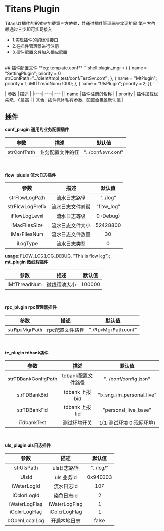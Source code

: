 # Titans Plugin

Titans以插件的形式来加载第三方依赖，并通过插件管理器来实现扩展
第三方依赖通过三步即可实现接入
- 1.实现插件的的标准接口
- 2.在插件管理器进行注册
- 3.插件配置文件加入相应配置
</br>
## 插件配置文件
**eg: template.conf**
```shell
plugin_mgr = (
  {
    name = "SettingPlugin";
    priority = 0;
    strConfPath="../client/tmpl_test/conf/TestSvr.conf";
  },
  {
    name = "MtPlugin";
    priority = 1;
    iMtThreadNum=1000;
  },
  {
    name = "UlsPlugin";
    priority = 2;
  });
```

| 参数 | 描述 |
|:---:|:---:|:---:|
| name | 插件注册的名称 |
| priority | 插件加载优先级，0最高 |
| 其他 | 插件具体私有参数，配置会覆盖默认值 |
</br>
## 插件
**conf_plugin 通用的业务配置插件** 

| 参数 | 描述 | 默认值 |
|:---:|:---:|:---:|
| strConfPath | 业务配置文件路径 | "../conf/svr.conf" |
</br>

**flow_plugin 流水日志插件** 

| 参数 | 描述 | 默认值 |
|:---:|:---:|:---:|
| strFlowLogPath | 流水日志路径 | "../log" |
| strFlowLogPrefix | 流水日志文件前缀 | "flow_log" |
| iFlowLogLevel | 流水日志等级 | 0 (Debug) |
| iMaxFilesSize | 流水日志文件大小 | 52428800 |
| iMaxFilesNum | 流水日志文件数量 | 30 |
| iLogType | 流水日志类型 | 0 |
**usage**: FLOW_LOG(LOG_DEBUG, "This is flow log");
</br>
**mt_plugin 微线程插件** 

| 参数 | 描述 | 默认值 |
|:---:|:---:|:---:|
| iMtThreadNum | 微线程池大小 | 100000 |
</br>

**rpc_plugin rpc管理器插件** 

| 参数 | 描述 | 默认值 |
|:---:|:---:|:---:|
| strRpcMgrPath | rpc配置文件路径 | "./RpcMgrPath.conf" |
</br>

**tc_plugin tdbank插件** 

| 参数 | 描述 | 默认值 |
|:---:|:---:|:---:|
| strTDBankConfigPath | tdbank配置文件路径 | "../conf/config.json" |
| strTDBankBid | tdbank 上报bid | "b_sng_im_personal_live" |
| strTDBankTid | tdbank 上报tid | "personal_live_base" |
| iTdbankTest | 测试环境开关 | 1(1:测试环境 0:现网环境) |
</br>

**uls_plugin uls日志插件** 

| 参数 | 描述 | 默认值 |
|:---:|:---:|:---:|
| strUlsPath | uls日志路径 | "../log/" |
| iUlsId | uls 业务id | 0x940003 |
| iWaterLogId | 流水日志id | 107 |
| iColorLogId | 染色日志id | 2 |
| iWaterLogFlag | iWaterLogFlag | 1 |
| iColorLogFlag | iColorLogFlag | 1 |
| bOpenLocalLog | 开启本地日志 | false |
</br>